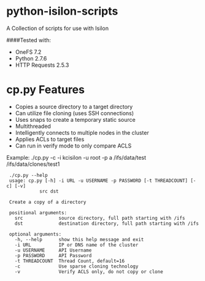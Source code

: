 python-isilon-scripts
=================

A Collection of scripts for use with Isilon


####Tested with:

- OneFS 7.2
- Python 2.7.6
- HTTP Requests 2.5.3


cp.py Features
==============
- Copies a source directory to a target directory
- Can utilize file cloning (uses SSH connections)
- Uses snaps to create a temporary static source
- Multithreaded
- Intelligently connects to multiple nodes in the cluster
- Applies ACLs to target files
- Can run in verify mode to only compare ACLS

Example: ./cp.py -c -i kcisilon -u root -p a /ifs/data/test /ifs/data/clones/test1

```
 ./cp.py --help  
 usage: cp.py [-h] -i URL -u USERNAME -p PASSWORD [-t THREADCOUNT] [-c] [-v]  
            src dst  
 
 Create a copy of a directory 
  
 positional arguments:  
   src             source directory, full path starting with /ifs  
   dst             destination directory, full path starting with /ifs  
 
 optional arguments:  
   -h, --help      show this help message and exit  
   -i URL          IP or DNS name of the cluster  
   -u USERNAME     API Username  
   -p PASSWORD     API Password  
   -t THREADCOUNT  Thread Count, default=16  
   -c              Use sparse cloning technology  
   -v              Verify ACLS only, do not copy or clone  
```
